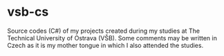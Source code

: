 # vsb-cs
Source codes (C#) of my projects created during my studies at The Technical University of Ostrava (VŠB). Some comments may be written in Czech as it is my mother tongue in which I also attended the studies.
